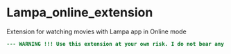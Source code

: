 # Lampa_online_extension
Extension for watching movies with Lampa app in Online mode

```diff
--- WARNING !!! Use this extension at your own risk. I do not bear any responsibility for any troubles in the work of software and hardware.
```
